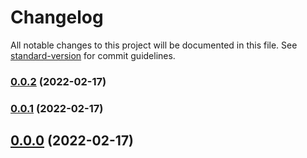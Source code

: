 # Changelog

All notable changes to this project will be documented in this file. See [standard-version](https://github.com/conventional-changelog/standard-version) for commit guidelines.

### [0.0.2](https://github.com/emunhoz/monorepo-boilerplate/compare/v0.0.1...v0.0.2) (2022-02-17)

### [0.0.1](https://github.com/emunhoz/monorepo-boilerplate/compare/v0.0.0...v0.0.1) (2022-02-17)

## [0.0.0](https://github.com/emunhoz/monorepo-boilerplate/compare/v1.1.0...v0.0.0) (2022-02-17)
